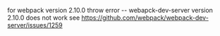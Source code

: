 for webpack
version 2.10.0 throw error -- webapck-dev-server version 2.10.0 does not work
see https://github.com/webpack/webpack-dev-server/issues/1259